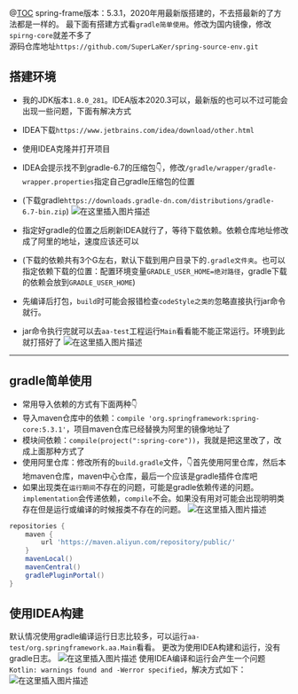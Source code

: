 @[TOC](源码环境搭建)
spring-frame版本：5.3.1，2020年用最新版搭建的，不去搭最新的了方法都是一样的。
最下面有搭建方式看`gradle简单使用`。修改为国内镜像，修改`spirng-core`就差不多了</br>
源码仓库地址`https://github.com/SuperLaKer/spring-source-env.git`

## 搭建环境

- 我的JDK版本`1.8.0_281`。IDEA版本2020.3可以，最新版的也可以不过可能会出现一些问题，下面有解决方式
- IDEA下载`https://www.jetbrains.com/idea/download/other.html`
- 使用IDEA克隆并打开项目
- IDEA会提示找不到gradle-6.7的压缩包👇，修改`/gradle/wrapper/gradle-wrapper.properties`指定自己gradle压缩包的位置
- (下载gradle`https://downloads.gradle-dn.com/distributions/gradle-6.7-bin.zip`)
  ![在这里插入图片描述](https://img-blog.csdnimg.cn/725fa9dd8dfa44f58e45d30ad66041b4.png#pic_center)
- 指定好gradle的位置之后刷新IDEA就行了，等待下载依赖。依赖仓库地址修改成了阿里的地址，速度应该还可以
- (下载的依赖共有3个G左右，默认下载到用户目录下的`.gradle文件夹`。也可以指定依赖下载的位置：配置环境变量`GRADLE_USER_HOME=绝对路径`，gradle下载的依赖会放到`GRADLE_USER_HOME`)

- 先编译后打包，`build`时可能会报错检查`codeStyle之类的`忽略直接执行jar命令就行。
- jar命令执行完就可以去`aa-test`工程运行`Main`看看能不能正常运行。环境到此就打搭好了
  ![在这里插入图片描述](https://img-blog.csdnimg.cn/a03e29609c4c4cd9932e1d6c219f1c3f.png#pic_center)
---

## gradle简单使用
- 常用导入依赖的方式有下面两种👇
- 导入maven仓库中的依赖：`compile 'org.springframework:spring-core:5.3.1'`，项目maven仓库已经替换为阿里的镜像地址了
- 模块间依赖：`compile(project(":spring-core"))`，我就是把这里改了，改成上面那种方式了
- 使用阿里仓库：修改所有的`build.gradle`文件，👇首先使用阿里仓库，然后本地maven仓库，maven中心仓库，最后一个应该是gradle插件仓库吧
- 如果出现类在`运行期间`不存在的问题，可能是gradle依赖传递的问题。`implementation`会传递依赖，`compile`不会。如果没有用对可能会出现明明类存在但是运行或编译的时候报类不存在的问题。
  ![在这里插入图片描述](https://img-blog.csdnimg.cn/3ee8165001844bdc95b53093f8fc7ad6.png#pic_center)
```gradle
repositories {
	maven {
		url 'https://maven.aliyun.com/repository/public/'
	}
	mavenLocal()
	mavenCentral()
	gradlePluginPortal()
}
```

## 使用IDEA构建
默认情况使用gradle编译运行日志比较多，可以运行`aa-test/org.springframework.aa.Main`看看。
更改为使用IDEA构建和运行，没有gradle日志。
![在这里插入图片描述](https://img-blog.csdnimg.cn/6b1e664fa0174c0492ae0811c9371f70.png#pic_center)
使用IDEA编译和运行会产生一个问题`Kotlin: warnings found and -Werror specified`，解决方式如下：
![在这里插入图片描述](https://img-blog.csdnimg.cn/7479fa87b37a49e6aa8a79af5cffa951.png#pic_center)
